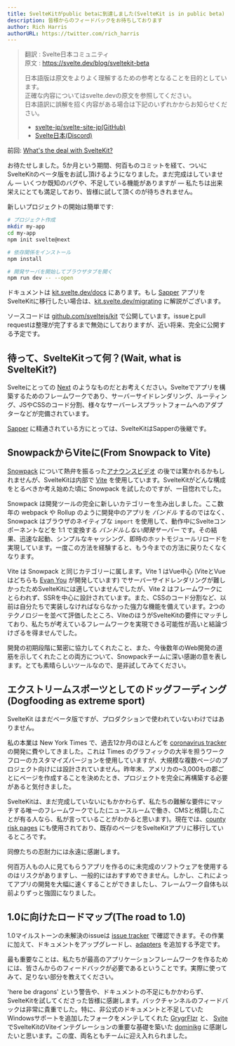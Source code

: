 ```yaml
---
title: SvelteKitがpublic betaに到達しました(SvelteKit is in public beta)
description: 皆様からのフィードバックをお待ちしております
author: Rich Harris
authorURL: https://twitter.com/rich_harris
---
```

> 翻訳 : Svelte日本コミュニティ  
> 原文 : https://svelte.dev/blog/sveltekit-beta
> 
> 日本語版は原文をよりよく理解するための参考となることを目的としています。  
> 正確な内容についてはsvelte.devの原文を参照してください。  
> 日本語訳に誤解を招く内容がある場合は下記のいずれかからお知らせください。
> - [svelte-jp/svelte-site-jp(GitHub)](https://github.com/svelte-jp/svelte-site-jp)
> - [Svelte日本(Discord)](https://discord.com/invite/YTXq3ZtBbx)

<aside><p>前回: <a href="/blog/whats-the-deal-with-sveltekit">What's the deal with SvelteKit?</a></p></aside>

お待たせしました。5か月という期間、何百ものコミットを経て、ついにSvelteKitのベータ版をお試し頂けるようになりました。まだ完成はしていません — いくつか既知のバグや、不足している機能がありますが — 私たちは出来栄えにとても満足しており、皆様に試して頂くのが待ちきれません。

新しいプロジェクトの開始は簡単です:

```bash
# プロジェクト作成
mkdir my-app
cd my-app
npm init svelte@next

# 依存関係をインストール
npm install

# 開発サーバを開始してブラウザタブを開く
npm run dev -- --open
```

ドキュメントは [kit.svelte.dev/docs](https://kit.svelte.dev/docs) にあります。もし [Sapper](https://sapper.svelte.dev) アプリをSvelteKitに移行したい場合は、[kit.svelte.dev/migrating](https://kit.svelte.dev/migrating) に解説がございます。

ソースコードは [github.com/sveltejs/kit](https://github.com/sveltejs/kit) で公開しています。issueとpull requestは整理が完了するまで無効にしておりますが、近い将来、完全に公開する予定です。


## 待って、SvelteKitって何？(Wait, what is SvelteKit?)

Svelteにとっての [Next](https://nextjs.org/) のようなものだとお考えください。Svelteでアプリを構築するためのフレームワークであり、サーバーサイドレンダリング、ルーティング、JSやCSSのコード分割、様々なサーバーレスプラットフォームへのアダプターなどが完備されています。

[Sapper](https://sapper.svelte.dev) に精通されている方にとっては、SvelteKitはSapperの後継です。

## SnowpackからViteに(From Snowpack to Vite)

[Snowpack](https://www.snowpack.dev/) について熱弁を振るった[アナウンスビデオ](/blog/whats-the-deal-with-sveltekit) の後では驚かれるかもしれませんが、SvelteKitは内部で [Vite](https://vitejs.dev) を使用しています。SvelteKitがどんな構成をとるべきか考え始めた頃に Snowpack を試したのですが、一目惚れでした。

Snowpack は開発ツールの完全に新しいカテゴリーを生み出しました。ここ数年の webpack や Rollup のように開発中のアプリを _バンドル_ するのではなく、Snowpack はブラウザのネイティブな `import` を使用して、動作中にSvelteコンポーネントなどを 1:1 で変換する _バンドルしない開発サーバー_ です。その結果、迅速な起動、シンプルなキャッシング、即時のホットモジュールリロードを実現しています。一度この方法を経験すると、もう今までの方法に戻りたくなくなります。

Vite は Snowpack と同じカテゴリーに属します。Vite 1 はVue中心 (ViteとVueはどちらも [Evan You](https://twitter.com/youyuxi) が開発しています) でサーバーサイドレンダリングが難しかったためSvelteKitには適していませんでしたが、Vite 2 はフレームワークにとらわれず、SSRを中心に設計されています。また、CSSのコード分割など、以前は自分たちで実装しなければならなかった強力な機能を備えています。2つのテクノロジーを並べて評価したところ、ViteのほうがSvelteKitの要件にマッチしており、私たちが考えているフレームワークを実現できる可能性が高いと結論づけざるを得ませんでした。

開発の初期段階に緊密に協力してくれたこと、また、今後数年のWeb開発の道筋を示してくれたことの両方について、Snowpackチームに深い感謝の意を表します。とても素晴らしいツールなので、是非試してみてください。


## エクストリームスポーツとしてのドッグフーディング(Dogfooding as extreme sport)

SvelteKit はまだベータ版ですが、プロダクションで使われていないわけではありません。

私の本業は New York Times で、過去12か月のほとんどを [coronavirus tracker](https://www.nytimes.com/interactive/2020/us/coronavirus-us-cases.html) の開発に費やしてきました。これは Times のグラフィックの大半を担うワークフローのカスタマイズバージョンを使用していますが、大規模な複数ページのプロジェクト向けには設計されていません。昨年末、アメリカの~3,000もの郡ごとにページを作成することを決めたとき、プロジェクトを完全に再構築する必要があると気付きました。

SvelteKitは、まだ完成していないにもかかわらず、私たちの難解な要件にマッチする唯一のフレームワークでした(ニュースルームで働き、CMSと格闘したことが有る人なら、私が言っていることがわかると思います)。現在では、[county risk pages](https://www.nytimes.com/interactive/2021/us/tom-green-texas-covid-cases.html) にも使用されており、既存のページをSvelteKitアプリに移行しているところです。

<aside><p>同僚たちの忍耐力には永遠に感謝します。</p></aside>

何百万人もの人に見てもらうアプリを作るのに未完成のソフトウェアを使用するのはリスクがありますし、一般的にはおすすめできません。しかし、これによってアプリの開発を大幅に速くすることができましたし、フレームワーク自体も以前よりずっと強固になりました。

## 1.0に向けたロードマップ(The road to 1.0)

1.0マイルストーンの未解決のissueは [issue tracker](https://github.com/sveltejs/kit/issues?q=is%3Aopen+is%3Aissue+milestone%3A1.0) で確認できます。その作業に加えて、ドキュメントをアップグレードし、[adapters](https://kit.svelte.dev/docs#adapters) を追加する予定です。

最も重要なことは、私たちが最高のアプリケーションフレームワークを作るためには、皆さんからのフィードバックが必要であるということです。実際に使ってみて、足りない部分を教えてください。

'here be dragons' という警告や、ドキュメントの不足にもかかわらず、SvelteKitを試してくださった皆様に感謝します。バックチャンネルのフィードバックは非常に貴重でした。特に、非公式のドキュメントと不足していたWindowsサポートを追加したフォークをメンテしてくれた [GrygrFlzr](https://github.com/GrygrFlzr) と、 [Svite](https://github.com/svitejs/svite) でSvelteKitのViteインテグレーションの重要な基礎を築いた [dominikg](https://github.com/dominikg) に感謝したいと思います。この度、両名ともチームに迎え入れられました。
